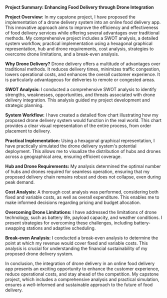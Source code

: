**Project Summary: Enhancing Food Delivery through Drone Integration**

**Project Overview:**
In my capstone project, I have proposed the implementation of a drone delivery system into an online food delivery app. This innovative approach aims to improve the efficiency and effectiveness of food delivery services while offering several advantages over traditional methods. My comprehensive project includes a SWOT analysis, a detailed system workflow, practical implementation using a hexagonal graphical representation, hub and drone requirements, cost analysis, strategies to overcome drone limitations, and a break-even analysis.

**Why Drone Delivery?**
Drone delivery offers a multitude of advantages over traditional methods. It reduces delivery times, minimizes traffic congestion, lowers operational costs, and enhances the overall customer experience. It is particularly advantageous for deliveries to remote or congested areas.

**SWOT Analysis:**
I conducted a comprehensive SWOT analysis to identify strengths, weaknesses, opportunities, and threats associated with drone delivery integration. This analysis guided my project development and strategic planning.

**System Workflow:**
I have created a detailed flow chart illustrating how my proposed drone delivery system would function in the real world. This chart provides a clear visual representation of the entire process, from order placement to delivery.

**Practical Implementation:**
Using a hexagonal graphical representation, I have practically simulated the drone delivery system's potential deployment. This allows me to visualize the distribution of hubs and drones across a geographical area, ensuring efficient coverage.

**Hub and Drone Requirements:**
My analysis determined the optimal number of hubs and drones required for seamless operation, ensuring that my proposed delivery chain remains robust and does not collapse, even during peak demand.

**Cost Analysis:**
A thorough cost analysis was performed, considering both fixed and variable costs, as well as overall expenditure. This enables me to make informed decisions regarding pricing and budget allocation.

**Overcoming Drone Limitations:**
I have addressed the limitations of drone technology, such as battery life, payload capacity, and weather conditions. I present strategies for overcoming these challenges, including battery-swapping stations and adaptive scheduling.

**Break-even Analysis:**
I conducted a break-even analysis to determine the point at which my revenue would cover fixed and variable costs. This analysis is crucial for understanding the financial sustainability of my proposed drone delivery system.

In conclusion, the integration of drone delivery in an online food delivery app presents an exciting opportunity to enhance the customer experience, reduce operational costs, and stay ahead of the competition. My capstone project, which includes a comprehensive analysis and practical simulation, ensures a well-informed and sustainable approach to the future of food delivery.
